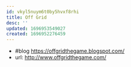 ```yaml
---
id: vkyl5nuym6t0by5hvxf8rhi
title: Off Grid
desc: ''
updated: 1696953549027
created: 1696952276459
---
```


- #blog https://offgridthegame.blogspot.com/
- url: http://www.offgridthegame.com/